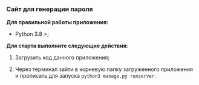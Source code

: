 ###  Сайт для генерации пароля

**Для правильной работы приложения:**

- Python 3.8 >;


**Для старта выполните следующие действия:**

1. Загрузить код данного приложения;

2. Через терминал зайти в корневую папку загруженного приложения и прописать для запуска `python3 manage.py runserver`.
